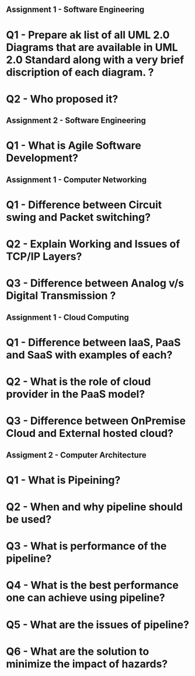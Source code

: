 ## Assignment 1 - Software Engineering ##
# Q1 - Prepare ak list of all UML 2.0 Diagrams that are available in UML 2.0 Standard along with a very brief discription of each diagram. ?
# Q2 - Who proposed it?

## Assignment 2 - Software Engineering ##
# Q1 - What is Agile Software Development?

## Assignment 1 - Computer Networking ##
# Q1 - Difference between Circuit swing and Packet switching?
# Q2 - Explain Working and Issues of TCP/IP Layers?
# Q3 - Difference between Analog v/s Digital Transmission ?

## Assignment 1 - Cloud Computing ##
# Q1 - Difference between IaaS, PaaS and SaaS with examples of each?
# Q2 - What is the role of  cloud provider in the PaaS model?
# Q3 - Difference between OnPremise Cloud and External hosted cloud?

## Assigment 2 - Computer Architecture ##
# Q1 - What is Pipeining?
# Q2 - When and why pipeline should be used?
# Q3 - What is performance of the pipeline?
# Q4 - What is the best performance one can achieve using pipeline?
# Q5 - What are the issues of pipeline?
# Q6 - What are the solution to minimize the impact of hazards?

